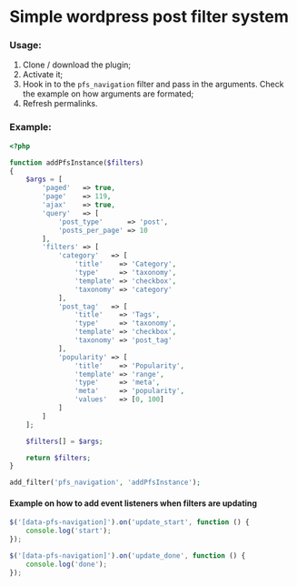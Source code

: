 # Simple wordpress post filter system

### Usage:
1. Clone / download the plugin;
1. Activate it;
1. Hook in to the `pfs_navigation` filter and pass in the arguments. Check the example on how arguments are formated;
1. Refresh permalinks.

### Example:
```php
<?php

function addPfsInstance($filters)
{
    $args = [
        'paged'   => true,
        'page'    => 119,
        'ajax'    => true,
        'query'   => [
            'post_type'      => 'post',
            'posts_per_page' => 10
        ],
        'filters' => [
            'category'   => [
                'title'    => 'Category',
                'type'     => 'taxonomy',
                'template' => 'checkbox',
                'taxonomy' => 'category'
            ],
            'post_tag'   => [
                'title'    => 'Tags',
                'type'     => 'taxonomy',
                'template' => 'checkbox',
                'taxonomy' => 'post_tag'
            ],
            'popularity' => [
                'title'    => 'Popularity',
                'template' => 'range',
                'type'     => 'meta',
                'meta'     => 'popularity',
                'values'   => [0, 100]
            ]
        ]
    ];

    $filters[] = $args;

    return $filters;
}

add_filter('pfs_navigation', 'addPfsInstance');
```

#### Example on how to add event listeners when filters are updating

```js
$('[data-pfs-navigation]').on('update_start', function () {
    console.log('start');
});

$('[data-pfs-navigation]').on('update_done', function () {
    console.log('done');
});
```
